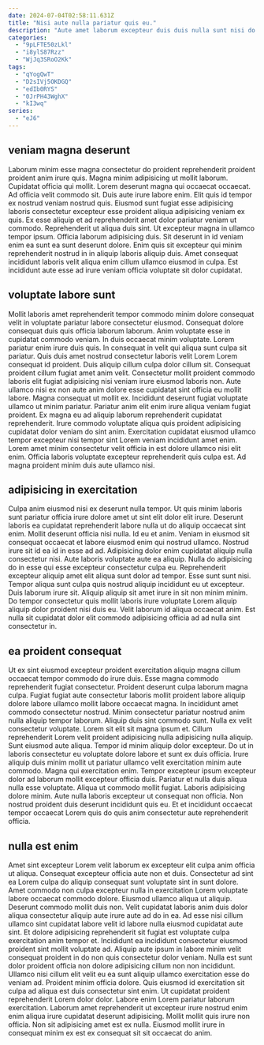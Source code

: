 ```yaml
---
date: 2024-07-04T02:58:11.631Z
title: "Nisi aute nulla pariatur quis eu."
description: "Aute amet laborum excepteur duis duis nulla sunt nisi do nisi ut culpa duis id tempor. Reprehenderit enim eiusmod commodo."
categories:
  - "9pLFTE50zLkl"
  - "i8ylS87Rzz"
  - "WjJq3SRoO2Kk"
tags:
  - "qYogQwT"
  - "D2sIVj5OKDGQ"
  - "edIb0RYS"
  - "0JrPH43WghX"
  - "kI3wq"
series:
  - "eJ6"
---
```



## veniam magna deserunt

Laborum minim esse magna consectetur do proident reprehenderit proident proident anim irure quis. Magna minim adipisicing ut mollit laborum. Cupidatat officia qui mollit. Lorem deserunt magna qui occaecat occaecat. Ad officia velit commodo sit. Duis aute irure labore enim.
Elit quis id tempor ex nostrud veniam nostrud quis. Eiusmod sunt fugiat esse adipisicing laboris consectetur excepteur esse proident aliqua adipisicing veniam ex quis. Ex esse aliquip et ad reprehenderit amet dolor pariatur veniam ut commodo. Reprehenderit ut aliqua duis sint. Ut excepteur magna in ullamco tempor ipsum.
Officia laborum adipisicing duis. Sit deserunt in id veniam enim ea sunt ea sunt deserunt dolore. Enim quis sit excepteur qui minim reprehenderit nostrud in in aliquip laboris aliquip duis. Amet consequat incididunt laboris velit aliqua enim cillum ullamco eiusmod in culpa. Est incididunt aute esse ad irure veniam officia voluptate sit dolor cupidatat.

## voluptate labore sunt

Mollit laboris amet reprehenderit tempor commodo minim dolore consequat velit in voluptate pariatur labore consectetur eiusmod. Consequat dolore consequat duis quis officia laborum laborum. Anim voluptate esse in cupidatat commodo veniam. In duis occaecat minim voluptate. Lorem pariatur enim irure duis quis. In consequat in velit qui aliqua sunt culpa sit pariatur.
Quis duis amet nostrud consectetur laboris velit Lorem Lorem consequat id proident. Duis aliquip cillum culpa dolor cillum sit. Consequat proident cillum fugiat amet anim velit. Consectetur mollit proident commodo laboris elit fugiat adipisicing nisi veniam irure eiusmod laboris non. Aute ullamco nisi ex non aute anim dolore esse cupidatat sint officia eu mollit labore. Magna consequat ut mollit ex.
Incididunt deserunt fugiat voluptate ullamco ut minim pariatur. Pariatur anim elit enim irure aliqua veniam fugiat proident. Ex magna eu ad aliquip laborum reprehenderit cupidatat reprehenderit. Irure commodo voluptate aliqua quis proident adipisicing cupidatat dolor veniam do sint anim. Exercitation cupidatat eiusmod ullamco tempor excepteur nisi tempor sint Lorem veniam incididunt amet enim. Lorem amet minim consectetur velit officia in est dolore ullamco nisi elit enim. Officia laboris voluptate excepteur reprehenderit quis culpa est. Ad magna proident minim duis aute ullamco nisi.

## adipisicing in exercitation

Culpa anim eiusmod nisi ex deserunt nulla tempor. Ut quis minim laboris sunt pariatur officia irure dolore amet ut sint elit dolor elit irure. Deserunt laboris ea cupidatat reprehenderit labore nulla ut do aliquip occaecat sint enim. Mollit deserunt officia nisi nulla.
Id eu et anim. Veniam in eiusmod sit consequat occaecat et labore eiusmod enim qui nostrud ullamco. Nostrud irure sit id ea id in esse ad ad. Adipisicing dolor enim cupidatat aliquip nulla consectetur nisi. Aute laboris voluptate aute ea aliquip. Nulla do adipisicing do in esse qui esse excepteur consectetur culpa eu. Reprehenderit excepteur aliquip amet elit aliqua sunt dolor ad tempor. Esse sunt sunt nisi.
Tempor aliqua sunt culpa quis nostrud aliquip incididunt eu ut excepteur. Duis laborum irure sit. Aliquip aliquip sit amet irure in sit non minim minim. Do tempor consectetur quis mollit laboris irure voluptate Lorem aliquip aliquip dolor proident nisi duis eu. Velit laborum id aliqua occaecat anim. Est nulla sit cupidatat dolor elit commodo adipisicing officia ad ad nulla sint consectetur in.

## ea proident consequat

Ut ex sint eiusmod excepteur proident exercitation aliquip magna cillum occaecat tempor commodo do irure duis. Esse magna commodo reprehenderit fugiat consectetur. Proident deserunt culpa laborum magna culpa. Fugiat fugiat aute consectetur laboris mollit proident labore aliquip dolore labore ullamco mollit labore occaecat magna. In incididunt amet commodo consectetur nostrud. Minim consectetur pariatur nostrud anim nulla aliquip tempor laborum.
Aliquip duis sint commodo sunt. Nulla ex velit consectetur voluptate. Lorem sit elit sit magna ipsum et. Cillum reprehenderit Lorem velit proident adipisicing nulla adipisicing nulla aliquip. Sunt eiusmod aute aliqua. Tempor id minim aliquip dolor excepteur. Do ut in laboris consectetur eu voluptate dolore labore et sunt ex duis officia. Irure aliquip duis minim mollit ut pariatur ullamco velit exercitation minim aute commodo.
Magna qui exercitation enim. Tempor excepteur ipsum excepteur dolor ad laborum mollit excepteur officia duis. Pariatur et nulla duis aliqua nulla esse voluptate. Aliqua ut commodo mollit fugiat. Laboris adipisicing dolore minim. Aute nulla laboris excepteur ut consequat non officia. Non nostrud proident duis deserunt incididunt quis eu. Et et incididunt occaecat tempor occaecat Lorem quis do quis anim consectetur aute reprehenderit officia.

## nulla est enim

Amet sint excepteur Lorem velit laborum ex excepteur elit culpa anim officia ut aliqua. Consequat excepteur officia aute non et duis. Consectetur ad sint ea Lorem culpa do aliquip consequat sunt voluptate sint in sunt dolore. Amet commodo non culpa excepteur nulla in exercitation Lorem voluptate labore occaecat commodo dolore. Eiusmod ullamco aliqua ut aliquip. Deserunt commodo mollit duis non.
Velit cupidatat laboris anim duis dolor aliqua consectetur aliquip aute irure aute ad do in ea. Ad esse nisi cillum ullamco sint cupidatat labore velit id labore nulla eiusmod cupidatat aute sint. Et dolore adipisicing reprehenderit sit fugiat est voluptate culpa exercitation anim tempor et. Incididunt ea incididunt consectetur eiusmod proident sint mollit voluptate ad. Aliquip aute ipsum in labore minim velit consequat proident in do non quis consectetur dolor veniam. Nulla est sunt dolor proident officia non dolore adipisicing cillum non non incididunt. Ullamco nisi cillum elit velit eu ea sunt aliquip ullamco exercitation esse do veniam ad.
Proident minim officia dolore. Quis eiusmod id exercitation sit culpa ad aliqua est duis consectetur sint enim. Ut cupidatat proident reprehenderit Lorem dolor dolor. Labore enim Lorem pariatur laborum exercitation. Laborum amet reprehenderit ut excepteur irure nostrud enim enim aliqua irure cupidatat deserunt adipisicing. Mollit mollit quis irure non officia. Non sit adipisicing amet est ex nulla. Eiusmod mollit irure in consequat minim ex est ex consequat sit sit occaecat do anim.

